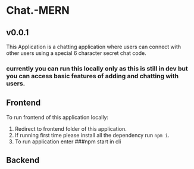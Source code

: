 # Chat.-MERN
## v0.0.1
This Application is a chatting application where users can connect with other users using a special 6 character secret chat code.
### currently you can run this locally only as this is still in dev but you can access basic features of adding and chatting with users.

## Frontend
To run frontend of this application locally:<br/>
1. Redirect to frontend folder of this application.
2. If running first time please install all the dependency run `npm i`.
3. To run application enter ###npm start in cli


## Backend
